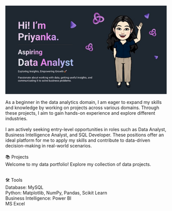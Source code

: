 ![](https://github.com/Priyanka-Godbole/Priyanka-Godbole/blob/main/GithubBannerImage.jpg)

As a beginner in the data analytics domain, I am eager to expand my skills and knowledge by working on projects across various domains. Through these projects, I aim to gain hands-on experience and explore different industries.<br /><br />
I am actively seeking entry-level opportunities in roles such as Data Analyst, Business Intelligence Analyst, and SQL Developer. These positions offer an ideal platform for me to apply my skills and contribute to data-driven decision-making in real-world scenarios.<br /><br />
📚 Projects<br />
Welcome to my data portfolio! Explore my collection of data projects.<br /><br />

🛠️ Tools<br />
Database: MySQL<br />
Python: Matplotlib, NumPy, Pandas, Scikit Learn<br />
Business Intelligence: Power BI<br />
MS Excel<br />


<!--
**Priyanka-Godbole/Priyanka-Godbole** is a ✨ _special_ ✨ repository because its `README.md` (this file) appears on your GitHub profile.

Here are some ideas to get you started:

- 🔭 I’m currently working on ...
- 🌱 I’m currently learning ...
- 👯 I’m looking to collaborate on ...
- 🤔 I’m looking for help with ...
- 💬 Ask me about ...
- 📫 How to reach me: ...
- 😄 Pronouns: ...
- ⚡ Fun fact: ...
-->
